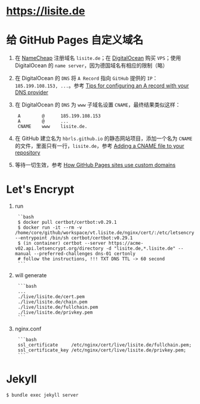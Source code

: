 # https://lisite.de

# 给 GitHub Pages 自定义域名

1. 在 [NameCheap](https://www.namecheap.com/) 注册域名 `lisite.de`；在 [DigitalOcean](https://www.digitalocean.com/) 购买 `VPS`；使用 DigitalOcean 的 `name server`，因为德国域名有相应的限制（略）

2. 在 DigitalOcean 的 `DNS` 将 `A Record` 指向 `GitHub` 提供的 `IP`：`185.199.108.153, ...`。参考 [Tips for configuring an A record with your DNS provider](https://help.github.com/articles/tips-for-configuring-an-a-record-with-your-dns-provider/)

3. 在 DigitalOcean 的 `DNS` 为 `www` 子域名设置 `CNAME`，最终结果类似这样：

        A        @      185.199.108.153
        A        @      ...
        CNAME    www    lisite.de.

4. 在 GitHub 建立名为 `hbrls.github.io` 的静态网站项目，添加一个名为 `CNAME` 的文件，里面只有一行，`lisite.de`，参考 [Adding a CNAME file to your repository](https://help.github.com/articles/adding-a-cname-file-to-your-repository/)

5. 等待一切生效，参考 [How GitHub Pages sites use custom domains](https://help.github.com/articles/about-custom-domains-for-github-pages-sites/#how-github-pages-sites-use-custom-domains)

# Let's Encrypt

1. run 

        ``bash
        $ docker pull certbot/certbot:v0.29.1
        $ docker run -it --rm -v /home/core/github/workspace/vt.lisite.de/nginx/cert/:/etc/letsencrypt --entrypoint /bin/sh certbot/certbot:v0.29.1
        $ (in container) certbot --server https://acme-v02.api.letsencrypt.org/directory -d "lisite.de,*.lisite.de" --manual --preferred-challenges dns-01 certonly
        # follow the instructions, !!! TXT DNS TTL -> 60 second 
        ```
2. will generate

        ```bash
        ...    
        ./live/lisite.de/cert.pem
        ./live/lisite.de/chain.pem
        ./live/lisite.de/fullchain.pem
        ./live/lisite.de/privkey.pem
        ```

3. nginx.conf

        ```bash
        ssl_certificate     /etc/nginx/cert/live/lisite.de/fullchain.pem;
        ssl_certificate_key /etc/nginx/cert/live/lisite.de/privkey.pem;
        ```

# Jekyll

```bash
$ bundle exec jekyll server
```
